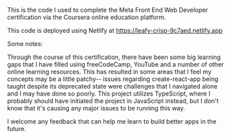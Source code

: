 This is the code I used to complete the Meta Front End Web Developer certification via the Coursera online education platform.

This code is deployed using Netlify at https://leafy-crisp-9c7aed.netlify.app

Some notes:

Through the course of this certification, there have been some big learning gaps that I have filled using freeCodeCamp, YouTube and a number of other online learning resources.  This has resulted in some areas that I feel my concepts may be a little patchy-- issues regarding create-react-app being taught despite its deprecated state were challenges that I navigated alone and I may have done so poorly.  This project utilizes TypeScript, where I probably should have initiated the project in JavaScript instead, but I don't know that it's causing any major issues to be running this way.  


I welcome any feedback that can help me learn to build better apps in the future.

